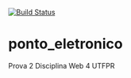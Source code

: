 [![Build Status](https://travis-ci.org/patrick3623/ponto_eletronico.svg?branch=master)](https://travis-ci.org/patrick3623/ponto_eletronico)
# ponto_eletronico
Prova 2 Disciplina Web 4 UTFPR


